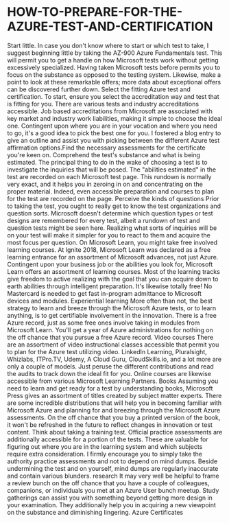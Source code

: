 # HOW-TO-PREPARE-FOR-THE-AZURE-TEST-AND-CERTIFICATION
Start little.   In case you don't know where to start or which test to take, I suggest beginning little by taking the AZ-900 Azure Fundamentals test. This will permit you to get a handle on how Microsoft tests work without getting excessively specialized. Having taken Microsoft tests before permits you to focus on the substance as opposed to the testing system. Likewise, make a point to look at these remarkable offers; more data about exceptional offers can be discovered further down.   Select the fitting Azure test and certification.   To start, ensure you select the accreditation way and test that is fitting for you. There are various tests and industry accreditations accessible. Job based accreditations from Microsoft are associated with key market and industry work liabilities, making it simple to choose the ideal one. Contingent upon where you are in your vocation and where you need to go, it's a good idea to pick the best one for you. I fostered a blog entry to give an outline and assist you with picking between the different Azure test affirmation options.Find the necessary assessments for the certificate you're keen on.   Comprehend the test's substance and what is being estimated.   The principal thing to do in the wake of choosing a test is to investigate the inquiries that will be posed. The "abilities estimated" in the test are recorded on each Microsoft test page. This rundown is normally very exact, and it helps you in zeroing in on and concentrating on the proper material. Indeed, even accessible preparation and courses to plan for the test are recorded on the page.   Perceive the kinds of questions  Prior to taking the test, you ought to really get to know the test organizations and question sorts. Microsoft doesn't determine which question types or test designs are remembered for every test, albeit a rundown of test and question tests might be seen here. Realizing what sorts of inquiries will be on your test will make it simpler for you to react to them and acquire the most focus per question.   On Microsoft Learn, you might take free involved learning courses.   At Ignite 2018, Microsoft Learn was declared as a free learning entrance for an assortment of Microsoft advances, not just Azure. Contingent upon your business job or the abilities you look for, Microsoft Learn offers an assortment of learning courses. Most of the learning tracks give freedom to active realizing with the goal that you can acquire down to earth abilities through intelligent preparation. It's likewise totally free! No Mastercard is needed to get fast in-program admittance to Microsoft devices and modules.   Experiential learning   More often than not, the best strategy to learn and breeze through the Microsoft Azure tests, or to learn anything, is to get certifiable involvement in the innovation. There is a free Azure record, just as some free ones involve taking in modules from Microsoft Learn. You'll get a year of Azure administrations for nothing on the off chance that you pursue a free Azure record.   Video courses   There are an assortment of video instructional classes accessible that permit you to plan for the Azure test utilizing video. LinkedIn Learning, Pluralsight, Whizlabs, ITPro.TV, Udemy, A Cloud Guru, CloudSkills.io, and a lot more are only a couple of models. Just peruse the different contributions and read the audits to track down the ideal fit for you. Online courses are likewise accessible from various Microsoft Learning Partners.   Books   Assuming you need to learn and get ready for a test by understanding books, Microsoft Press gives an assortment of titles created by subject matter experts. There are some incredible distributions that will help you in becoming familiar with Microsoft Azure and planning for and breezing through the Microsoft Azure assessments. On the off chance that you buy a printed version of the book, it won't be refreshed in the future to reflect changes in innovation or test content.   Think about taking a training test.   Official practice assessments are additionally accessible for a portion of the tests. These are valuable for figuring out where you are in the learning system and which subjects require extra consideration. I firmly encourage you to simply take the authority practice assessments and not to depend on mind dumps. Beside undermining the test and on yourself, mind dumps are regularly inaccurate and contain various blunders.   research  It may very well be helpful to frame a review bunch on the off chance that you have a couple of colleagues, companions, or individuals you met at an Azure User bunch meetup. Study gatherings can assist you with something beyond getting more design in your examination. They additionally help you in acquiring a new viewpoint on the substance and diminishing lingering.  Azure Certificates
